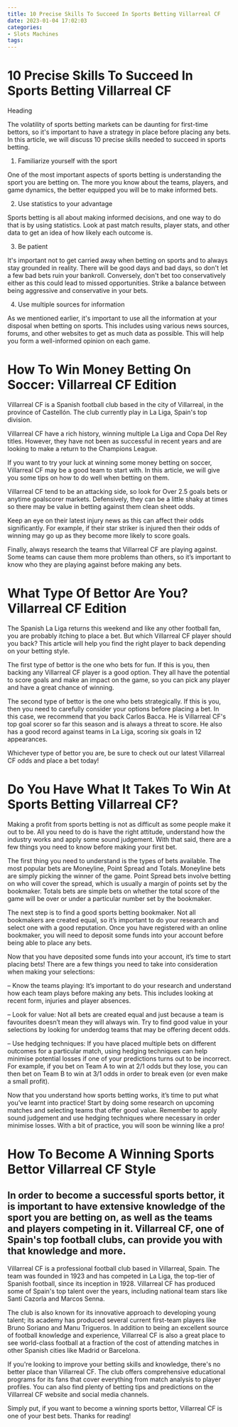 ```yaml
---
title: 10 Precise Skills To Succeed In Sports Betting Villarreal CF
date: 2023-01-04 17:02:03
categories:
- Slots Machines
tags:
---
```



#  10 Precise Skills To Succeed In Sports Betting Villarreal CF
 Heading

The volatility of sports betting markets can be daunting for first-time bettors, so it's important to have a strategy in place before placing any bets. In this article, we will discuss 10 precise skills needed to succeed in sports betting.

1) Familiarize yourself with the sport

One of the most important aspects of sports betting is understanding the sport you are betting on. The more you know about the teams, players, and game dynamics, the better equipped you will be to make informed bets.

2) Use statistics to your advantage

Sports betting is all about making informed decisions, and one way to do that is by using statistics. Look at past match results, player stats, and other data to get an idea of how likely each outcome is.

3) Be patient

It's important not to get carried away when betting on sports and to always stay grounded in reality. There will be good days and bad days, so don't let a few bad bets ruin your bankroll. Conversely, don't bet too conservatively either as this could lead to missed opportunities. Strike a balance between being aggressive and conservative in your bets.

4) Use multiple sources for information

As we mentioned earlier, it's important to use all the information at your disposal when betting on sports. This includes using various news sources, forums, and other websites to get as much data as possible. This will help you form a well-informed opinion on each game.

#  How To Win Money Betting On Soccer: Villarreal CF Edition

Villarreal CF is a Spanish football club based in the city of Villarreal, in the province of Castellón. The club currently play in La Liga, Spain's top division.

Villarreal CF have a rich history, winning multiple La Liga and Copa Del Rey titles. However, they have not been as successful in recent years and are looking to make a return to the Champions League.

If you want to try your luck at winning some money betting on soccer, Villarreal CF may be a good team to start with. In this article, we will give you some tips on how to do well when betting on them.

Villarreal CF tend to be an attacking side, so look for Over 2.5 goals bets or anytime goalscorer markets. Defensively, they can be a little shaky at times so there may be value in betting against them clean sheet odds.

Keep an eye on their latest injury news as this can affect their odds significantly. For example, if their star striker is injured then their odds of winning may go up as they become more likely to score goals.

Finally, always research the teams that Villarreal CF are playing against. Some teams can cause them more problems than others, so it’s important to know who they are playing against before making any bets.

#  What Type Of Bettor Are You? Villarreal CF Edition 

The Spanish La Liga returns this weekend and like any other football fan, you are probably itching to place a bet. But which Villarreal CF player should you back? This article will help you find the right player to back depending on your betting style.

The first type of bettor is the one who bets for fun. If this is you, then backing any Villarreal CF player is a good option. They all have the potential to score goals and make an impact on the game, so you can pick any player and have a great chance of winning.

The second type of bettor is the one who bets strategically. If this is you, then you need to carefully consider your options before placing a bet. In this case, we recommend that you back Carlos Bacca. He is Villarreal CF's top goal scorer so far this season and is always a threat to score. He also has a good record against teams in La Liga, scoring six goals in 12 appearances.

Whichever type of bettor you are, be sure to check out our latest Villarreal CF odds and place a bet today!

#  Do You Have What It Takes To Win At Sports Betting Villarreal CF?

Making a profit from sports betting is not as difficult as some people make it out to be. All you need to do is have the right attitude, understand how the industry works and apply some sound judgement. With that said, there are a few things you need to know before making your first bet.

The first thing you need to understand is the types of bets available. The most popular bets are Moneyline, Point Spread and Totals. Moneyline bets are simply picking the winner of the game. Point Spread bets involve betting on who will cover the spread, which is usually a margin of points set by the bookmaker. Totals bets are simple bets on whether the total score of the game will be over or under a particular number set by the bookmaker.

The next step is to find a good sports betting bookmaker. Not all bookmakers are created equal, so it’s important to do your research and select one with a good reputation. Once you have registered with an online bookmaker, you will need to deposit some funds into your account before being able to place any bets.

Now that you have deposited some funds into your account, it’s time to start placing bets! There are a few things you need to take into consideration when making your selections:

– Know the teams playing: It’s important to do your research and understand how each team plays before making any bets. This includes looking at recent form, injuries and player absences.

– Look for value: Not all bets are created equal and just because a team is favourites doesn’t mean they will always win. Try to find good value in your selections by looking for underdog teams that may be offering decent odds.

– Use hedging techniques: If you have placed multiple bets on different outcomes for a particular match, using hedging techniques can help minimise potential losses if one of your predictions turns out to be incorrect. For example, if you bet on Team A to win at 2/1 odds but they lose, you can then bet on Team B to win at 3/1 odds in order to break even (or even make a small profit).

Now that you understand how sports betting works, it’s time to put what you’ve learnt into practice! Start by doing some research on upcoming matches and selecting teams that offer good value. Remember to apply sound judgement and use hedging techniques where necessary in order minimise losses. With a bit of practice, you will soon be winning like a pro!

#  How To Become A Winning Sports Bettor Villarreal CF Style

## In order to become a successful sports bettor, it is important to have extensive knowledge of the sport you are betting on, as well as the teams and players competing in it. Villarreal CF, one of Spain's top football clubs, can provide you with that knowledge and more.

Villarreal CF is a professional football club based in Villarreal, Spain. The team was founded in 1923 and has competed in La Liga, the top-tier of Spanish football, since its inception in 1928. Villarreal CF has produced some of Spain's top talent over the years, including national team stars like Santi Cazorla and Marcos Senna.

The club is also known for its innovative approach to developing young talent; its academy has produced several current first-team players like Bruno Soriano and Manu Trigueros. In addition to being an excellent source of football knowledge and experience, Villarreal CF is also a great place to see world-class football at a fraction of the cost of attending matches in other Spanish cities like Madrid or Barcelona.

If you're looking to improve your betting skills and knowledge, there's no better place than Villarreal CF. The club offers comprehensive educational programs for its fans that cover everything from match analysis to player profiles. You can also find plenty of betting tips and predictions on the Villarreal CF website and social media channels.

Simply put, if you want to become a winning sports bettor, Villarreal CF is one of your best bets. Thanks for reading!